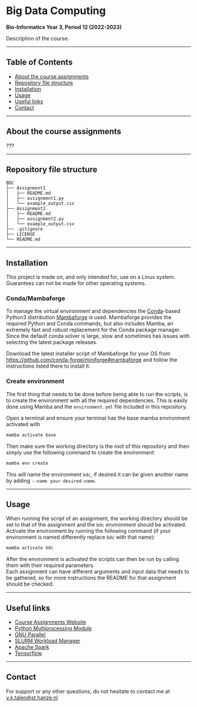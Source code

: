 # Big Data Computing
**Bio-Informatics Year 3, Period 12 (2022-2023)**

Description of the course.


---
## Table of Contents
- [About the course assignments](#about-the-course-assignments)
- [Repository file structure](#repository-file-structure)
- [Installation](#installation)
- [Usage](#usage)
- [Useful links](#useful-links)
- [Contact](#contact)


---
## About the course assignments
???


---
## Repository file structure
```
BDC
├── Assignment1
│   ├── README.md
│   ├── assignment1.py
│   └── example_output.csv
├── Assignment2
│   ├── README.md
│   ├── assignment2.py
│   └── example_output.csv
├── .gitignore
├── LICENSE
└── README.md
```


---
## Installation
This project is made on, and only intended for, use on a Linux system. Guarantees can not be made for other operating systems.

### Conda/Mambaforge
To manage the virtual environment and dependencies the [Conda](https://conda.io/)-based Python3 distribution [Mambaforge](https://github.com/conda-forge/miniforge#mambaforge) is used.
Mambaforge provides the required Python and Conda commands, but also includes Mamba, an extremely fast and robust replacement for the Conda package manager. 
Since the default conda solver is large, slow and sometimes has issues with selecting the latest package releases.

Download the latest installer script of Mambaforge for your OS from https://github.com/conda-forge/miniforge#mambaforge and follow the instructions listed there to install it.

### Create environment
The first thing that needs to be done before being able to run the scripts, is to create the environment with all the required dependencies. 
This is easily done using Mamba and the `environment.yml` file included in this repository.

Open a terminal and ensure your terminal has the base mamba environment activated with
```bash
mamba activate base
```
Then make sure the working directory is the root of this repository and then simply use the following command to create the environment:
```bash
mamba env create
```
This will name the environment `bdc`, if desired it can be given another name by adding `--name your-desired-name`.


---
## Usage
When running the script of an assignment, the working directory should be set to that of the assignment and the `bdc` environment should be activated.
Activate the environment by running the following command (if your environment is named differently replace `bdc` with that name):
```bash
mamba activate bdc
```
After the environment is activated the scripts can then be run by calling them with their required parameters.  
Each assignment can have different arguments and input data that needs to be gathered, so for more instructions the README for that assignment should be checked.


---
## Useful links
* [Course Assignments Website](https://bioinf.nl/~martijn/BDC/BDC.html)  
* [Python Multiprocessing Module](https://docs.python.org/3.8/library/multiprocessing.html)  
* [GNU Parallel](https://www.gnu.org/software/parallel/)  
* [SLURM Workload Manager](https://slurm.schedmd.com/overview.html)  
* [Apache Spark](https://spark.apache.org/)  
* [Tensorflow](https://www.tensorflow.org/)  


---
## Contact
For support or any other questions, do not hesitate to contact me at v.k.talen@st.hanze.nl
